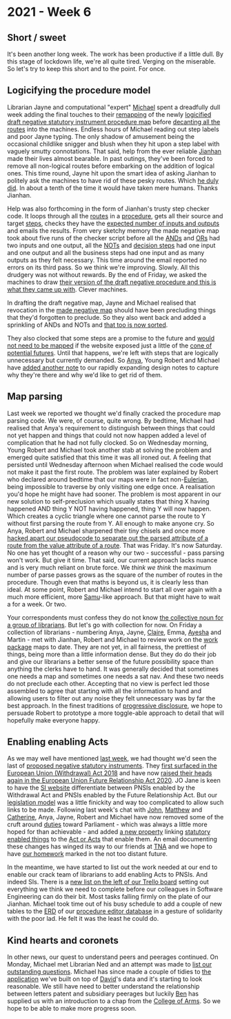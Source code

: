 # 2021 - Week 6

## Short / sweet

It's been another long week. The work has been productive if a little dull. By this stage of lockdown life, we're all quite tired. Verging on the miserable. So let's try to keep this short and to the point. For once.

## Logicifying the procedure model

Librarian Jayne and computational "expert" [Michael](https://twitter.com/fantasticlife) spent a dreadfully dull week adding the final touches to their [remapping](https://trello.com/c/XkHLVd0P/13-remap-draft-negative) of the newly [logicified draft negative statutory instrument procedure map](https://ukparliament.github.io/ontologies/procedure/flowcharts/sis/logic-gates/draft-negative.pdf) before [decanting all the routes](https://trello.com/c/FqYcItxC/19-enter-draft-negative-routes-to-staging) into the machines. Endless hours of Michael reading out step labels and poor Jayne typing. The only shadow of amusement being the occasional childlike snigger and blush when they hit upon a step label with vaguely smutty connotations. That said, help from the ever reliable [Jianhan](https://twitter.com/jianhanzhu) made their lives almost bearable. In past outings, they've been forced to remove all non-logical routes before embarking on the addition of logical ones. This time round, Jayne hit upon the smart idea of asking Jianhan to politely ask the machines to have rid of these pesky routes. Which [he duly did](https://trello.com/c/479uQQ8y/79-delete-old-routes). In about a tenth of the time it would have taken mere humans. Thanks Jianhan.

Help was also forthcoming in the form of Jianhan's trusty step checker code. It loops through all the [routes](https://ukparliament.github.io/ontologies/procedure/procedure-ontology.html#d4e164) in a [procedure](https://ukparliament.github.io/ontologies/procedure/procedure-ontology.html#d4e153), gets all their source and target [steps](https://ukparliament.github.io/ontologies/procedure/procedure-ontology.html#d4e175), checks they have the [expected number of inputs and outputs](https://ukparliament.github.io/ontologies/procedure/flowcharts/meta/design-notes/#validating-inputs-and-outputs-to-steps) and emails the results. From very sketchy memory the made negative map took about five runs of the checker script before all the [ANDs](https://ukparliament.github.io/ontologies/procedure/flowcharts/meta/design-notes/#truth-table-and) and [ORs](https://ukparliament.github.io/ontologies/procedure/flowcharts/meta/design-notes/#truth-table-or) had two inputs and one output, all the [NOTs](https://ukparliament.github.io/ontologies/procedure/flowcharts/meta/design-notes/#truth-table-not) and [decision steps](https://ukparliament.github.io/ontologies/procedure/flowcharts/meta/design-notes/#truth-table-decision) had one input and one output and all the business steps had one input and as many outputs as they felt necessary. This time around the email reported no errors on its third pass. So we think we're improving. Slowly. All this drudgery was not without rewards. By the end of Friday, we asked the machines to draw [their version of the draft negative procedure and this is what they came up with](draft-negative.png). Clever machines.

In drafting the draft negative map, Jayne and Michael realised that revocation in the [made negative map](https://ukparliament.github.io/ontologies/procedure/flowcharts/sis/logic-gates/made-negative.pdf) should have been precluding things that they'd forgotten to preclude. So they also went back and added a sprinkling of ANDs and NOTs and [that too is now sorted](https://trello.com/c/0a2P1RGU/77-made-negative-look-at-revocation-preclusions-generally).

They also clocked that some steps are a promise to the future and [would not need to be mapped](https://trello.com/c/38ldBlOA/78-instrument-can-be-made-signed-into-law) if the website exposed just a little of the [cone of potential futures](https://medium.com/building-the-agile-business/possible-futures-1e91eecdcb08). Until that happens, we're left with steps that are logically unnecessary but currently demanded. So [Anya](https://twitter.com/bitten_), Young Robert and Michael have [added another note](https://ukparliament.github.io/ontologies/procedure/flowcharts/meta/design-notes/#why-are-some-steps-redundant) to our rapidly expanding design notes to capture why they're there and why we'd like to get rid of them.

## Map parsing

Last week we reported we thought we'd finally cracked the procedure map parsing code. We were, of course, quite wrong. By bedtime, Michael had realised that Anya's requirement to distinguish between things that could not yet happen and things that could not now happen added a level of complication that he had not fully clocked. So on Wednesday morning, Young Robert and Michael took another stab at solving the problem and emerged quite satisfied that this time it was all ironed out. A feeling that persisted until Wednesday afternoon when Michael realised the code would not make it past the first route. The problem was later explained by Robert who declared around bedtime that our maps were in fact non-[Eulerian](https://en.wikipedia.org/wiki/Eulerian_path), being impossible to traverse by only visiting one edge once. A realisation you'd hope he might have had sooner. The problem is most apparent in our new solution to self-preclusion which usually states that thing X having happened AND thing Y NOT having happened, thing Y will now happen. Which creates a cyclic triangle where one cannot parse the route to Y without first parsing the route from Y. All enough to make anyone cry. So Anya, Robert and Michael sharpened their tiny chisels and once more [hacked apart our pseudocode to separate out the parsed attribute of a route from the value attribute of a route](https://ukparliament.github.io/ontologies/procedure/flowcharts/meta/parsing/step-types/). That was Friday. It's now Saturday. No one has yet thought of a reason why our two - successful - pass parsing won't work. But give it time. That said, our current approach lacks nuance and is very much reliant on brute force. We *think we think* the maximum number of parse passes grows as the square of the number of routes in the procedure. Though even that maths is beyond us, it is clearly less than ideal. At some point, Robert and Michael intend to start all over again with a much more efficient, more [Samu](https://twitter.com/langsamu)-like approach. But that might have to wait a for a week. Or two.

Your correspondents must confess they do not know [the collective noun for a group of librarians](https://www.researchgate.net/publication/331539810_What_is_the_Collective_Noun_for_a_Group_of_Librarians). But let's go with collection for now. On Friday a collection of librarians - numbering Anya, Jayne, [Claire](https://twitter.com/tinysprite), Emma, [Ayesha](https://twitter.com/askalibrarylady) and Martin - met with Jianhan, Robert and Michael to review work on the [work package](https://ukparliament.github.io/ontologies/procedure/procedure-ontology.html#d4e222) maps to date. They are not yet, in all fairness, the prettiest of things, being more than a little information dense. But they do do their job and give our librarians a better sense of the future possibility space than anything the clerks have to hand. It was generally decided that sometimes one needs a map and sometimes one needs a sat nav. And these two needs do not preclude each other. Accepting that no view is perfect led those assembled to agree that starting with all the information to hand and allowing users to filter out any noise they felt unnecessary was by far the best approach. In the finest traditions of [progressive disclosure](https://en.wikipedia.org/wiki/Progressive_disclosure), we hope to persuade Robert to prototype a more toggle-able approach to detail that will hopefully make everyone happy.

## Enabling enabling Acts

As we may well have mentioned [last week](https://ukparliament.github.io/ontologies/meta/weeknotes/2021/05/), we had thought we'd seen the last of [proposed negative statutory instruments](https://www.parliament.uk/site-information/glossary/proposed-negative-statutory-instrument/). They [first surfaced in the European Union (Withdrawal) Act 2018](https://www.legislation.gov.uk/ukpga/2018/16/schedule/7/enacted#schedule-7-paragraph-17) and have now [raised their heads again in the European Union Future Relationship Act 2020](https://www.legislation.gov.uk/ukpga/2020/29/enacted#schedule-5-paragraph-8). JO Jane is keen to have the [SI website](https://statutoryinstruments.parliament.uk/) differentiate between PNSIs enabled by the Withdrawal Act and PNSIs enabled by the Future Relationship Act. But our [legislation model](https://ukparliament.github.io/ontologies/legislation/legislation-ontology.html) was a little finickity and way too complicated to allow such links to be made. Following last week's chat with [John](https://twitter.com/johnlsheridan), [Matthew](https://twitter.com/matthewj_bell) and [Catherine](https://twitter.com/CathTabone), Anya, Jayne, Robert and Michael have now removed some of the cruft around [duties](https://ukparliament.github.io/ontologies/legislation/legislation-ontology.html#d4e229) toward Parliament - which was always a little more hoped for than achievable - and added [a new property](https://ukparliament.github.io/ontologies/legislation/legislation-ontology.html#d4e301) linking [statutory enabled things](https://ukparliament.github.io/ontologies/legislation/legislation-ontology.html#d4e147) to the [Act or Acts](https://ukparliament.github.io/ontologies/legislation/legislation-ontology.html#d4e125) that enable them. An email documenting these changes has winged its way to our friends at [TNA](https://www.nationalarchives.gov.uk/) and we hope to have [our homework](https://trello.com/c/rln8b85t/359-rewrite-legislation-model-to-reflected-js-chat) marked in the not too distant future.

In the meantime, we have started to list out the work needed at our end to enable our crack team of librarians to add enabling Acts to PNSIs. And indeed SIs. There is a [new list on the left of our Trello board](https://trello.com/b/nBCRWUdD/procedure-logic-gates) setting out everything we think we need to complete before our colleagues in Software Engineering can do their bit. Most tasks falling firmly on the plate of our Jianhan. Michael took time out of his busy schedule to add a couple of new tables to the [ERD](https://en.wikipedia.org/wiki/Entity%E2%80%93relationship_model) of our [procedure editor database](https://github.com/ukparliament/ontologies/blob/master/procedure/meta/editor/schema.pdf) in a gesture of solidarity with the poor lad. He felt it was the least he could do.

## Kind hearts and coronets

In other news, our quest to understand peers and peerages continued. On Monday, Michael met Librarian Ned and an attempt was made to [list our outstanding questions](http://peerages.herokuapp.com/meta/about#questions). Michael has since made a couple of tidies to [the application](http://peerages.herokuapp.com/) we've built on top of [David](https://twitter.com/clerkly)'s data and it's starting to look reasonable. We still have need to better understand the relationship between letters patent and subsidiary peerages but luckily [Ben](https://twitter.com/clerklyhttps://twitter.com/benwoodhams) has supplied us with an introduction to a chap from the [College of Arms](https://www.college-of-arms.gov.uk/). So we hope to be able to make more progress soon.




